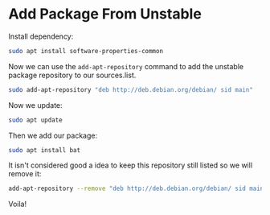 # Add Package From Unstable

Install dependency:
```bash
sudo apt install software-properties-common
```

Now we can use the `add-apt-repository` command to add the unstable package repository to our sources.list.

```bash
sudo add-apt-repository "deb http://deb.debian.org/debian/ sid main"
```

Now we update:
```bash
sudo apt update
```

Then we add our package:
```bash
sudo apt install bat
```

It isn't considered good a idea to keep this repository still listed so we will remove it:
```bash
add-apt-repository --remove "deb http://deb.debian.org/debian/ sid main"
```

Voila!
